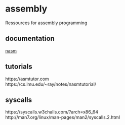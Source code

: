 # assembly
Ressources for assembly programming <br>

<h2>documentation</h2>
<a href="https://www.nasm.us/doc/nasmdoc0.html">nasm</a> <br>

<h2>tutorials</h2>
https://asmtutor.com <br>
https://cs.lmu.edu/~ray/notes/nasmtutorial/ <br>

<h2>syscalls</h2>
https://syscalls.w3challs.com/?arch=x86_64 <br>
http://man7.org/linux/man-pages/man2/syscalls.2.html <br>

 
